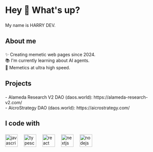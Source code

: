 <h1 align="left">Hey 👋 What's up?</h1>

###

<p align="left">My name is HARRY DEV.</p>

###

<h2 align="left">About me</h2>

###

<p align="left">✨ Creating memetic web pages since 2024. <br>📚 I'm currently learning about AI agents. <br>🎯 Memetics at ultra high speed.

###

###

<h2 align="left">Projects</h2>

###

<p align="left">- Alameda Research V2 DAO (daos.world): https://alameda-research-v2.com/<br>- AicroStrategy DAO (daos.world): https://aicrostrategy.com/

###

<h2 align="left">I code with</h2>

###

<div align="left">
  <img src="https://cdn.jsdelivr.net/gh/devicons/devicon/icons/javascript/javascript-original.svg" height="40" alt="javascript logo"  />
  <img width="12" />
  <img src="https://cdn.jsdelivr.net/gh/devicons/devicon/icons/typescript/typescript-original.svg" height="40" alt="typescript logo"  />
  <img width="12" />
  <img src="https://cdn.jsdelivr.net/gh/devicons/devicon/icons/react/react-original.svg" height="40" alt="react logo"  />
  <img width="12" />
  <img src="https://cdn.jsdelivr.net/gh/devicons/devicon/icons/nextjs/nextjs-original.svg" height="40" alt="nextjs logo"  />
  <img width="12" />
  <img src="https://cdn.jsdelivr.net/gh/devicons/devicon/icons/nodejs/nodejs-original.svg" height="40" alt="nodejs logo"  />
</div>

###
